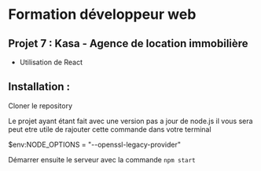 # Formation développeur web

##  Projet 7 : Kasa - Agence de location immobilière

- Utilisation de React

## Installation :

Cloner le repository

Le projet ayant étant fait avec une version pas a jour de node.js il vous sera peut etre utile de rajouter cette commande dans votre terminal 

$env:NODE_OPTIONS = "--openssl-legacy-provider"

Démarrer ensuite le serveur avec la commande `npm start`
